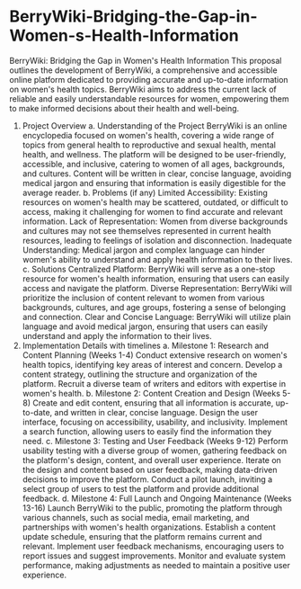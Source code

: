 # BerryWiki-Bridging-the-Gap-in-Women-s-Health-Information
BerryWiki: Bridging the Gap in Women's Health Information
This proposal outlines the development of BerryWiki, a comprehensive and accessible online platform dedicated to providing accurate and up-to-date information on women's health topics. BerryWiki aims to address the current lack of reliable and easily understandable resources for women, empowering them to make informed decisions about their health and well-being.

1. Project Overview
a. Understanding of the Project
BerryWiki is an online encyclopedia focused on women's health, covering a wide range of topics from general health to reproductive and sexual health, mental health, and wellness.
The platform will be designed to be user-friendly, accessible, and inclusive, catering to women of all ages, backgrounds, and cultures.
Content will be written in clear, concise language, avoiding medical jargon and ensuring that information is easily digestible for the average reader.
b. Problems (if any)
Limited Accessibility: Existing resources on women's health may be scattered, outdated, or difficult to access, making it challenging for women to find accurate and relevant information.
Lack of Representation: Women from diverse backgrounds and cultures may not see themselves represented in current health resources, leading to feelings of isolation and disconnection.
Inadequate Understanding: Medical jargon and complex language can hinder women's ability to understand and apply health information to their lives.
c. Solutions
Centralized Platform: BerryWiki will serve as a one-stop resource for women's health information, ensuring that users can easily access and navigate the platform.
Diverse Representation: BerryWiki will prioritize the inclusion of content relevant to women from various backgrounds, cultures, and age groups, fostering a sense of belonging and connection.
Clear and Concise Language: BerryWiki will utilize plain language and avoid medical jargon, ensuring that users can easily understand and apply the information to their lives.
2. Implementation Details with timelines
a. Milestone 1: Research and Content Planning (Weeks 1-4)
Conduct extensive research on women's health topics, identifying key areas of interest and concern.
Develop a content strategy, outlining the structure and organization of the platform.
Recruit a diverse team of writers and editors with expertise in women's health.
b. Milestone 2: Content Creation and Design (Weeks 5-8)
Create and edit content, ensuring that all information is accurate, up-to-date, and written in clear, concise language.
Design the user interface, focusing on accessibility, usability, and inclusivity.
Implement a search function, allowing users to easily find the information they need.
c. Milestone 3: Testing and User Feedback (Weeks 9-12)
Perform usability testing with a diverse group of women, gathering feedback on the platform's design, content, and overall user experience.
Iterate on the design and content based on user feedback, making data-driven decisions to improve the platform.
Conduct a pilot launch, inviting a select group of users to test the platform and provide additional feedback.
d. Milestone 4: Full Launch and Ongoing Maintenance (Weeks 13-16)
Launch BerryWiki to the public, promoting the platform through various channels, such as social media, email marketing, and partnerships with women's health organizations.
Establish a content update schedule, ensuring that the platform remains current and relevant.
Implement user feedback mechanisms, encouraging users to report issues and suggest improvements.
Monitor and evaluate system performance, making adjustments as needed to maintain a positive user experience.
